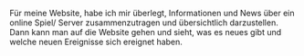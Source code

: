 Für meine Website, habe ich mir überlegt, 
Informationen und News über ein online 
Spiel/ Server zusammenzutragen und 
übersichtlich darzustellen. Dann kann man 
auf die Website gehen und sieht, was es 
neues gibt und welche neuen Ereignisse 
sich ereignet haben. 
